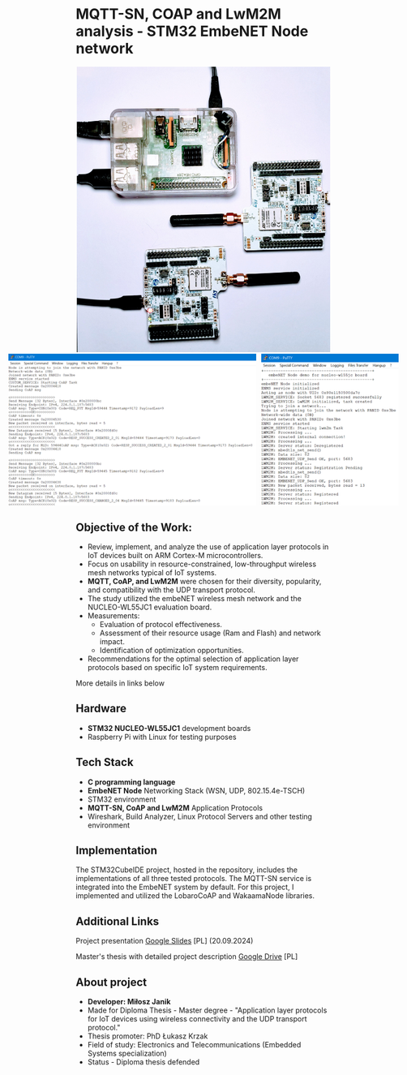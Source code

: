 # MQTT-SN, COAP and LwM2M analysis - STM32 EmbeNET Node network

<div align="center">
  <img src="Boards.jpg" alt="Boards" width="500">
  <div style="display: flex; justify-content: center; gap: 10px;">
    <img src="CoAP_logs.png" alt="CoAP" height="300">
    <img src="LwM2M_logs.png" alt="LwM2M" height="300">
  </div>
</div>

## Objective of the Work:
- Review, implement, and analyze the use of application layer protocols in IoT devices built on ARM Cortex-M microcontrollers.
- Focus on usability in resource-constrained, low-throughput wireless mesh networks typical of IoT systems.
- **MQTT, CoAP, and LwM2M** were chosen for their diversity, popularity, and compatibility with the UDP transport protocol.
- The study utilized the embeNET wireless mesh network and the NUCLEO-WL55JC1 evaluation board.
- Measurements:
  - Evaluation of protocol effectiveness.
  - Assessment of their resource usage (Ram and Flash) and network impact.
  - Identification of optimization opportunities.
- Recommendations for the optimal selection of application layer protocols based on specific IoT system requirements.

More details in links below

## Hardware
- **STM32 NUCLEO-WL55JC1** development boards
- Raspberry Pi with Linux for testing purposes

## Tech Stack
- **C programming language**
- **EmbeNET Node** Networking Stack (WSN, UDP, 802.15.4e-TSCH)
- STM32 environment
- **MQTT-SN, CoAP and LwM2M** Application Protocols
- Wireshark, Build Analyzer, Linux Protocol Servers and other testing environment

## Implementation
The STM32CubeIDE project, hosted in the repository, includes the implementations of all three tested protocols. The MQTT-SN service is integrated into the EmbeNET system by default. For this project, I implemented and utilized the LobaroCoAP and WakaamaNode libraries.

## Additional Links
Project presentation [Google Slides](https://docs.google.com/presentation/d/1Z-rlvH5L5WxhMZ4jai3aUcdPBF50T83Pxhtv7MIKrZg/edit?usp=sharing) [PL] (20.09.2024) 

Master's thesis with detailed project description [Google Drive](https://drive.google.com/file/d/1baA6rWexkmiFCm8SGg68tbLzjkFmJ3Kp/view?usp=sharing) [PL] 

## About project
- **Developer: Miłosz Janik**
- Made for Diploma Thesis - Master degree - "Application layer protocols for IoT devices using wireless connectivity and the UDP transport protocol."
- Thesis promoter: PhD Łukasz Krzak
- Field of study: Electronics and Telecommunications (Embedded Systems specialization)
- Status - Diploma thesis defended
